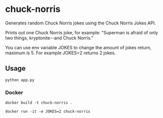 # chuck-norris

Generates random Chuck Norris jokes using the Chuck Norris Jokes API.

Prints out one Chuck Norris joke, for example: "Superman is afraid of only two things, kryptonite--and Chuck Norris."

You can use env variable JOKES to change the amount of jokes return, maximum is 5. For example JOKES=2 returns 2 jokes.

## Usage
```
python app.py
```

### Docker
```
docker build -t chuck-norris .

docker run -it -e JOKES=2 chuck-norris
```